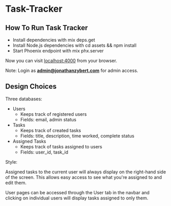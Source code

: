 # Task-Tracker

## How To Run Task Tracker
- Install dependencies with mix deps.get
- Install Node.js dependencies with cd assets && npm install
- Start Phoenix endpoint with mix phx.server

Now you can visit [localhost:4000](localhost:4000) from your browser.

Note: Login as **admin@jonathanzybert.com** for admin access.

## Design Choices
Three databases:
- Users
  - Keeps track of registered users
  - Fields: email, admin status
- Tasks
  - Keeps track of created tasks
  - Fields: title, description, time worked, complete status
- Assigned Tasks
  - Keeps track of tasks assigned to users
  - Fields: user_id, task_id

Style:

Assigned tasks to the current user will always display on the right-hand side
of the screen. This allows easy access to see what you're assigned
to and edit them.

User pages can be accessed through the User tab in the navbar and clicking
on individual users will display tasks assigned to only them.